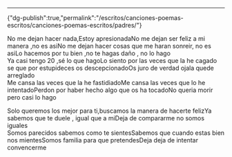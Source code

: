 ---
{"dg-publish":true,"permalink":"/escritos/canciones-poemas-escritos/canciones-poemas-escritos/padres/"}

 

No me dejan hacer nada,Estoy apresionadaNo me dejan ser feliz a mi manera ,no es asiNo me dejan hacer cosas que me haran sonreir, no es asiLo hacemos por tu bien ,no te hagas daño , no lo hago  
Ya casi tengo 20 ,sé lo que hagoLo siento por las veces que la he cagado se que por estupideces os descepcionadoOs juro de verdad ojala quede arreglado  
Me cansa las veces que la he fastidiadoMe cansa las veces que lo he intentadoPerdon por haber hecho algo que os ha tocadoNo queria morir pero casi lo hago  
  
Solo queremos los mejor para ti,buscamos la manera de hacerte felizYa sabemos que te duele , igual que a miDeja de compararme no somos iguales  
Somos parecidos sabemos como te sientesSabemos que cuando estas bien nos mientesSomos familia para que pretendesDeja deja de intentar convencerme
